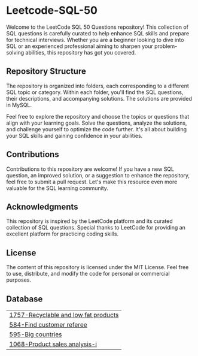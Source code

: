 # Leetcode-SQL-50

Welcome to the LeetCode SQL 50 Questions repository! This collection of SQL questions is carefully curated to help enhance SQL skills and prepare for technical interviews. Whether you are a beginner looking to dive into SQL or an experienced professional aiming to sharpen your problem-solving abilities, this repository has got you covered.

## Repository Structure
The repository is organized into folders, each corresponding to a different SQL topic or category. Within each folder, you'll find the SQL questions, their descriptions, and accompanying solutions. The solutions are provided in MySQL. 

Feel free to explore the repository and choose the topics or questions that align with your learning goals. Solve the questions, analyze the solutions, and challenge yourself to optimize the code further. It's all about building your SQL skills and gaining confidence in your abilities.

## Contributions
Contributions to this repository are welcome! If you have a new SQL question, an improved solution, or a suggestion to enhance the repository, feel free to submit a pull request. Let's make this resource even more valuable for the SQL learning community.

## Acknowledgments
This repository is inspired by the LeetCode platform and its curated collection of SQL questions. Special thanks to LeetCode for providing an excellent platform for practicing coding skills.

## License
The content of this repository is licensed under the MIT License. Feel free to use, distribute, and modify the code for personal or commercial purposes.

## Database
|  |
| ------- |
| [1757-Recyclable and low fat products](https://github.com/TechieBhavin/Leetcode-SQL-50/tree/main/1757-Recyclable-and-low-fat-products) |
| [584-Find customer referee](https://github.com/TechieBhavin/Leetcode-SQL-50/tree/main/584-Find-customer-referee) |
| [595-Big countries](https://github.com/TechieBhavin/Leetcode-SQL-50/tree/main/595-Big-countries) |
| [1068-Product sales analysis-i](https://github.com/TechieBhavin/Leetcode-SQL-50/tree/main/1068-product-sales-analysis-i) |


